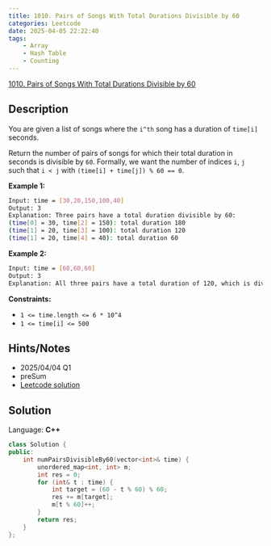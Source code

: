 ```yaml
---
title: 1010. Pairs of Songs With Total Durations Divisible by 60
categories: Leetcode
date: 2025-04-05 22:22:40
tags:
    - Array
    - Hash Table
    - Counting
---
```


[1010. Pairs of Songs With Total Durations Divisible by 60](https://leetcode.com/problems/pairs-of-songs-with-total-durations-divisible-by-60/description/?envType=company&envId=tiktok&favoriteSlug=tiktok-six-months)

## Description

You are given a list of songs where the `i^th` song has a duration of `time[i]` seconds.

Return the number of pairs of songs for which their total duration in seconds is divisible by `60`. Formally, we want the number of indices `i`, `j` such that `i < j` with `(time[i] + time[j]) % 60 == 0`.

**Example 1:**

```bash
Input: time = [30,20,150,100,40]
Output: 3
Explanation: Three pairs have a total duration divisible by 60:
(time[0] = 30, time[2] = 150): total duration 180
(time[1] = 20, time[3] = 100): total duration 120
(time[1] = 20, time[4] = 40): total duration 60
```

**Example 2:**

```bash
Input: time = [60,60,60]
Output: 3
Explanation: All three pairs have a total duration of 120, which is divisible by 60.
```

**Constraints:**

- `1 <= time.length <= 6 * 10^4`
- `1 <= time[i] <= 500`

## Hints/Notes

- 2025/04/04 Q1
- preSum
- [Leetcode solution](https://leetcode.com/problems/pairs-of-songs-with-total-durations-divisible-by-60/editorial)

## Solution

Language: **C++**

```C++
class Solution {
public:
    int numPairsDivisibleBy60(vector<int>& time) {
        unordered_map<int, int> m;
        int res = 0;
        for (int& t : time) {
            int target = (60 - t % 60) % 60;
            res += m[target];
            m[t % 60]++;
        }
        return res;
    }
};
```

